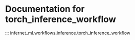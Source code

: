 # Documentation for torch_inference_workflow

::: infernet_ml.workflows.inference.torch_inference_workflow
